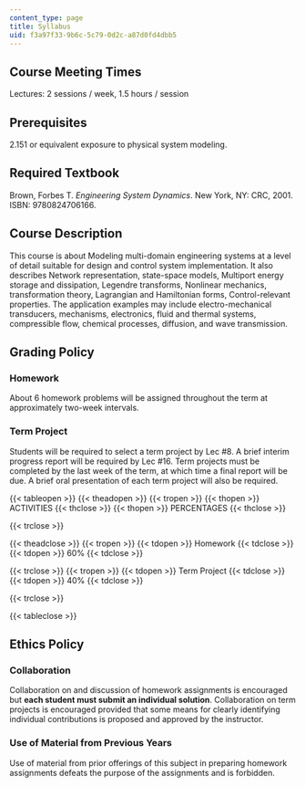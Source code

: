 ```yaml
---
content_type: page
title: Syllabus
uid: f3a97f33-9b6c-5c79-0d2c-a87d0fd4dbb5
---
```


Course Meeting Times
--------------------

Lectures: 2 sessions / week, 1.5 hours / session

Prerequisites
-------------

2.151 or equivalent exposure to physical system modeling.

Required Textbook
-----------------

Brown, Forbes T. _Engineering System Dynamics_. New York, NY: CRC, 2001. ISBN: 9780824706166.

Course Description
------------------

This course is about Modeling multi-domain engineering systems at a level of detail suitable for design and control system implementation. It also describes Network representation, state-space models, Multiport energy storage and dissipation, Legendre transforms, Nonlinear mechanics, transformation theory, Lagrangian and Hamiltonian forms, Control-relevant properties. The application examples may include electro-mechanical transducers, mechanisms, electronics, fluid and thermal systems, compressible flow, chemical processes, diffusion, and wave transmission.

Grading Policy
--------------

### Homework

About 6 homework problems will be assigned throughout the term at approximately two-week intervals.

### Term Project

Students will be required to select a term project by Lec #8. A brief interim progress report will be required by Lec #16. Term projects must be completed by the last week of the term, at which time a final report will be due. A brief oral presentation of each term project will also be required.

{{< tableopen >}}
{{< theadopen >}}
{{< tropen >}}
{{< thopen >}}
ACTIVITIES
{{< thclose >}}
{{< thopen >}}
PERCENTAGES
{{< thclose >}}

{{< trclose >}}

{{< theadclose >}}
{{< tropen >}}
{{< tdopen >}}
Homework
{{< tdclose >}}
{{< tdopen >}}
60%
{{< tdclose >}}

{{< trclose >}}
{{< tropen >}}
{{< tdopen >}}
Term Project
{{< tdclose >}}
{{< tdopen >}}
40%
{{< tdclose >}}

{{< trclose >}}

{{< tableclose >}}

Ethics Policy
-------------

### Collaboration

Collaboration on and discussion of homework assignments is encouraged but **each student must submit an individual solution**. Collaboration on term projects is encouraged provided that some means for clearly identifying individual contributions is proposed and approved by the instructor.

### Use of Material from Previous Years

Use of material from prior offerings of this subject in preparing homework assignments defeats the purpose of the assignments and is forbidden.
